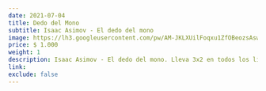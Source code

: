 ```yaml
---
date: 2021-07-04
title: Dedo del Mono
subtitle: Isaac Asimov - El dedo del mono
image: https://lh3.googleusercontent.com/pw/AM-JKLXUilFoqxu1ZfOBeozsAswWSvAOmx6udXTGFXCfyUVh9p-r8vA2hie9gC6_lJXyQzlhe5G159ithsW5JPG9v7Pp617nw1H-z_C1XU-VWcOw6DBx1fvmroLVHufyVPeznLZ5VsbgP_3iBCk5kvP7MYKY6Q=w466-h621-no?authuser=0
price: $ 1.000
weight: 1
description: Isaac Asimov - El dedo del mono. Lleva 3x2 en todos los libros
link: 
exclude: false
---
```

